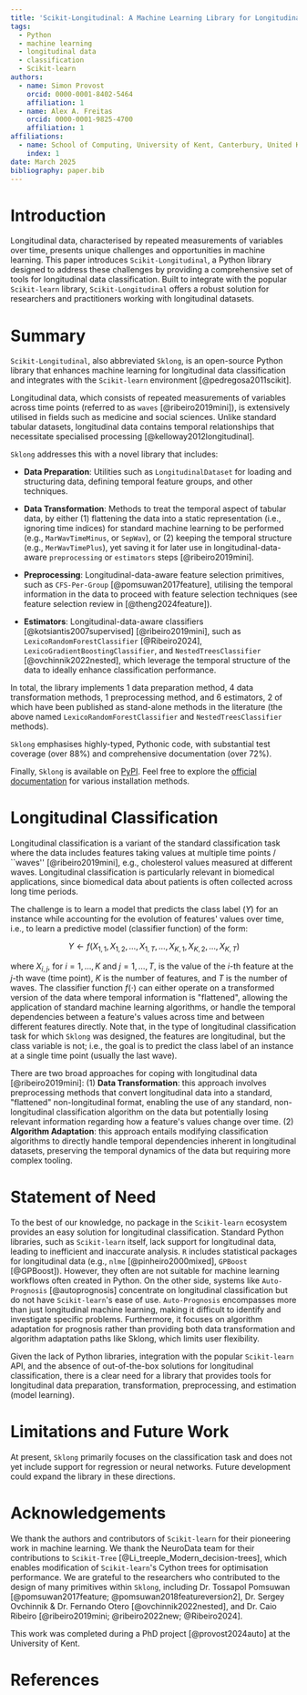 ```yaml
---
title: 'Scikit-Longitudinal: A Machine Learning Library for Longitudinal Classification in Python'
tags:
  - Python
  - machine learning
  - longitudinal data
  - classification
  - Scikit-learn
authors:
  - name: Simon Provost
    orcid: 0000-0001-8402-5464
    affiliation: 1
  - name: Alex A. Freitas
    orcid: 0000-0001-9825-4700
    affiliation: 1
affiliations:
  - name: School of Computing, University of Kent, Canterbury, United Kingdom
    index: 1
date: March 2025
bibliography: paper.bib
---
```


# Introduction

Longitudinal data, characterised by repeated measurements of variables over time, presents unique challenges and
opportunities in
machine learning. This paper introduces `Scikit-Longitudinal`, a Python library designed to address these challenges by
providing a comprehensive set of tools for longitudinal data classification. Built to integrate with the
popular `Scikit-learn` library, `Scikit-Longitudinal` offers a robust solution for researchers and practitioners
working with longitudinal datasets.

# Summary

`Scikit-Longitudinal`, also abbreviated `Sklong`, is an open-source Python library that enhances machine learning for
longitudinal data
classification and integrates with the `Scikit-learn` environment [@pedregosa2011scikit].

Longitudinal data, which consists of repeated measurements of variables across time points (referred to as
`waves` [@ribeiro2019mini]), is extensively utilised in fields such as medicine and social sciences. Unlike
standard tabular datasets, longitudinal data contains temporal relationships that necessitate specialised
processing [@kelloway2012longitudinal].

`Sklong` addresses this with a novel library that includes:

- **Data Preparation**: Utilities such as `LongitudinalDataset` for loading and structuring data, defining temporal
  feature groups, and other techniques.

- **Data Transformation**: Methods to treat the temporal aspect of tabular data, by either (1) flattening the data
  into a static representation (i.e., ignoring time indices) for standard machine learning to be performed (e.g.,
  `MarWavTimeMinus`, or `SepWav`),
  or (2) keeping the temporal structure (e.g., `MerWavTimePlus`), yet saving it for later use in longitudinal-data-aware
  `preprocessing` or `estimators` steps [@ribeiro2019mini].

- **Preprocessing**: Longitudinal-data-aware feature selection primitives, such
  as
  `CFS-Per-Group` [@pomsuwan2017feature],
  utilising the temporal information in the data to proceed with feature selection techniques (see feature selection
  review in [@theng2024feature]).

- **Estimators**: Longitudinal-data-aware classifiers [@kotsiantis2007supervised] [@ribeiro2019mini],
  such as
  `LexicoRandomForestClassifier` [@Ribeiro2024],
  `LexicoGradientBoostingClassifier`, and `NestedTreesClassifier` [@ovchinnik2022nested], which leverage the temporal
  structure of the data to
  ideally enhance classification performance.

In total, the library implements 1 data preparation method, 4 data transformation methods, 1 preprocessing method, and
6 estimators, 2 of which have been published as stand-alone methods in the literature (the above named
`LexicoRandomForestClassifier` and `NestedTreesClassifier` methods).

`Sklong` emphasises highly-typed, Pythonic code, with substantial test coverage (over 88%) and
comprehensive documentation (over 72%).

Finally, `Sklong` is available
on [PyPI](https://pypi.org/project/Scikit-longitudinal/). Feel free to explore the
[official documentation](https://scikit-longitudinal.readthedocs.io/latest/) for various
installation methods.

# Longitudinal Classification

Longitudinal classification is a variant of the standard classification task where the data includes features taking
values at multiple time points / ``waves'' [@ribeiro2019mini], e.g., cholesterol values measured at different
waves. Longitudinal classification is particularly relevant in biomedical applications, since biomedical data about
patients is often collected across long time periods.

The challenge is to learn a model that predicts the class label ($Y$) for an instance while accounting for the evolution
of features' values over time, i.e., to learn a predictive model (classifier function) of the form:

$$
Y \gets f(X_{1,1}, X_{1,2}, \dots, X_{1,T}, \dots, X_{K,1}, X_{K,2}, \dots, X_{K,T})
$$

where $X_{i,j}$, for $i = 1,\dots,K$ and $j = 1,\dots,T$, is the value of the $i$-th feature at the $j$-th wave (time
point), $K$ is the number of features, and $T$ is the number of waves. The classifier function $f(\cdot)$ can either
operate on a transformed version of the data where temporal information is "flattened", allowing the application of
standard machine learning algorithms, or handle the temporal dependencies between a feature's values across time and
between
different features directly. Note that, in the type of longitudinal classification task for which `Sklong` was designed,
the features are longitudinal, but the class variable is not; i.e.,
the goal is to predict the class label of an instance at a single time point (usually the last wave).

There are two broad approaches for coping with longitudinal data [@ribeiro2019mini]: (1) **Data Transformation**:
this approach involves preprocessing methods that convert longitudinal data into a standard, "flattened"
non-longitudinal format, enabling the use of any standard, non-longitudinal classification
algorithm on the data but potentially losing relevant information regarding how a
feature's values change over time. (2) **Algorithm Adaptation**: this approach entails modifying classification
algorithms to directly handle temporal dependencies inherent in
longitudinal datasets, preserving the temporal dynamics of the data but requiring more complex tooling.

# Statement of Need

To the best of our knowledge, no package in the `Scikit-learn` ecosystem provides an easy solution for longitudinal
classification.
Standard Python libraries, such as `Scikit-learn` itself, lack support for longitudinal data, leading to inefficient and
inaccurate analysis. `R` includes
statistical packages for longitudinal data (e.g., `nlme` [@pinheiro2000mixed], `GPBoost` [@GPBoost]). However, they
often are not suitable for machine learning workflows often created in Python. On the other side, systems like `Auto-Prognosis` [@autoprognosis] concentrate on longitudinal classification but do not
have `Scikit-learn`'s ease of use. `Auto-Prognosis` encompasses more than just longitudinal machine learning, making it
difficult to identify and investigate specific problems. Furthermore, it focuses on algorithm adaptation for prognosis
rather than providing both data transformation and algorithm adaptation paths like Sklong, which limits user
flexibility.

Given the lack of Python libraries, integration with the popular `Scikit-learn` API, and
the absence of out-of-the-box solutions for longitudinal classification, there is a clear need for a library that
provides tools for longitudinal data preparation, transformation, preprocessing, and estimation (model learning).

# Limitations and Future Work

At present, `Sklong` primarily focuses on the classification task and does not yet include support
for regression or neural networks. Future development could expand the library in these directions.

# Acknowledgements

We thank the authors and contributors of `Scikit-learn` for their pioneering work in machine learning. We thank the
NeuroData team for their contributions to `Scikit-Tree` [@Li_treeple_Modern_decision-trees], which enables modification
of `Scikit-learn`'s Cython trees for optimisation performance. We are grateful to the researchers who contributed to the
design of many primitives within `Sklong`, including Dr. Tossapol
Pomsuwan [@pomsuwan2017feature; @pomsuwan2018featureversion2], Dr. Sergey Ovchinnik & Dr. Fernando
Otero [@ovchinnik2022nested],
and Dr. Caio Ribeiro [@ribeiro2019mini; @ribeiro2022new; @Ribeiro2024].

This work was completed during a PhD project [@provost2024auto] at the University of Kent.

# References